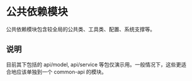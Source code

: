 # 公共依赖模块
公共依赖模块包含较全局的公共类、工具类、配置、系统支撑等。

## 说明
目前其下包括的 api/model, api/service 等包仅演示用。一般情况下，这些更适合地应该单独到一个 common-api 的模块。

